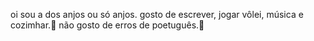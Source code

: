 oi sou a dos anjos ou só anjos.
gosto de escrever, jogar vôlei, música e cozimhar.🏐
não gosto de erros de poetuguês.🤣
